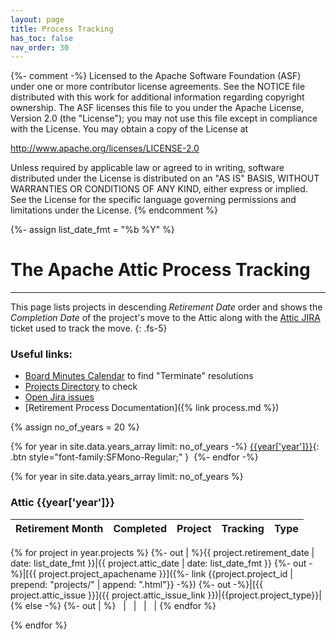 ```yaml
---
layout: page
title: Process Tracking
has_toc: false
nav_order: 30
---
```

{%- comment -%}
Licensed to the Apache Software Foundation (ASF) under one or more
contributor license agreements.  See the NOTICE file distributed with
this work for additional information regarding copyright ownership.
The ASF licenses this file to you under the Apache License, Version 2.0
(the "License"); you may not use this file except in compliance with
the License.  You may obtain a copy of the License at

http://www.apache.org/licenses/LICENSE-2.0

Unless required by applicable law or agreed to in writing, software
distributed under the License is distributed on an "AS IS" BASIS,
WITHOUT WARRANTIES OR CONDITIONS OF ANY KIND, either express or implied.
See the License for the specific language governing permissions and
limitations under the License.
{% endcomment %}

{%- assign list_date_fmt = "%b %Y" %}

# The Apache Attic Process Tracking
***

This page lists projects in descending *Retirement Date* order and shows the *Completion Date* of the project's
move to the Attic along with the [Attic JIRA](https://issues.apache.org/jira/projects/ATTIC) ticket
used to track the move.
{: .fs-5}

### Useful links:

  - [Board Minutes Calendar](https://www.apache.org/foundation/board/calendar.html) to find "Terminate" resolutions
  - [Projects Directory](https://projects.apache.org/) to check
  - [Open Jira issues](https://issues.apache.org/jira/issues/?jql=status%20in%20(Open%2C%20%22In%20Progress%22%2C%20Reopened)%20AND%20labels%20%3D%20retire-project)
  - [Retirement Process Documentation]({% link process.md %})

{% assign no_of_years = 20 %}

{% for year in site.data.years_array limit: no_of_years -%}
[{{year['year']}}](#attic-{{year['year']}}){: .btn style="font-family:SFMono-Regular;" }&nbsp;
{%- endfor -%}


{% for year in site.data.years_array limit: no_of_years %}

### Attic {{year['year']}}

|Retirement Month|Completed|Project|Tracking|Type|
|:---------------|:--------|:------|:-------|:---|
{% for project in year.projects %}
{%- out | %}{{ project.retirement_date  | date: list_date_fmt }}|{{ project.attic_date | date: list_date_fmt }}
    {%- out -%}|[{{ project.project_apachename }}]({%- link {{project.project_id | prepend: "projects/" | append: ".html"}} -%})
    {%- out -%}|[{{ project.attic_issue }}]({{ project.attic_issue_link }})|{{project.project_type}}|
{% else -%}
{%- out | %} &nbsp; | &nbsp; | &nbsp; | &nbsp; |
{% endfor %}


{% endfor %}


